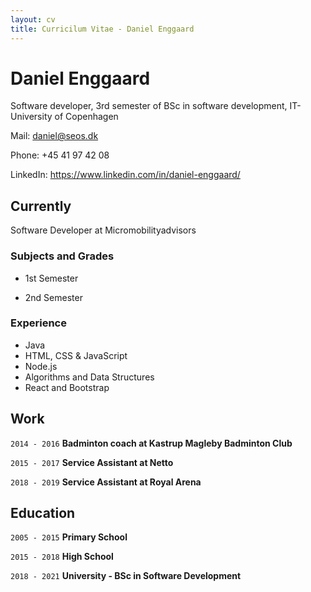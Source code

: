 ```yaml
---
layout: cv
title: Curricilum Vitae - Daniel Enggaard
---
```

# Daniel Enggaard
Software developer, 3rd semester of BSc in software development, IT-University of Copenhagen

Mail: daniel@seos.dk

Phone: +45 41 97 42 08

LinkedIn: https://www.linkedin.com/in/daniel-enggaard/

## Currently

Software Developer at Micromobilityadvisors


### Subjects and Grades

- 1st Semester

- 2nd Semester


### Experience

- Java
- HTML, CSS & JavaScript
- Node.js
- Algorithms and Data Structures
- React and Bootstrap

## Work

`2014 - 2016`
__Badminton coach at Kastrup Magleby Badminton Club__

`2015 - 2017`
__Service Assistant at Netto__



`2018 - 2019`
__Service Assistant at Royal Arena__


## Education

`2005 - 2015`
__Primary School__

`2015 - 2018`
__High School__

`2018 - 2021`
__University - BSc in Software Development__

